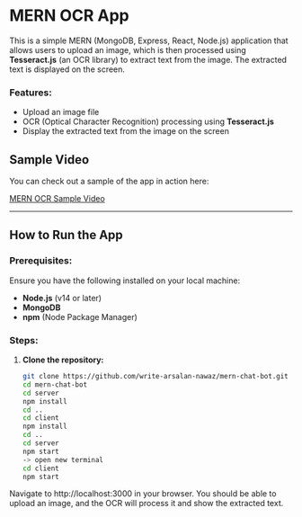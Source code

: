 # MERN OCR App

This is a simple MERN (MongoDB, Express, React, Node.js) application that allows users to upload an image, which is then processed using **Tesseract.js** (an OCR library) to extract text from the image. The extracted text is displayed on the screen.

### Features:
- Upload an image file
- OCR (Optical Character Recognition) processing using **Tesseract.js**
- Display the extracted text from the image on the screen

## Sample Video

You can check out a sample of the app in action here:

[MERN OCR Sample Video](https://github.com/write-arsalan-nawaz/mern-chat-bot/blob/main/client/public/MERN-OCR-SAMPLE.mov)

---

## How to Run the App

### Prerequisites:
Ensure you have the following installed on your local machine:
- **Node.js** (v14 or later)
- **MongoDB**
- **npm** (Node Package Manager)

### Steps:

1. **Clone the repository:**

   ```bash
   git clone https://github.com/write-arsalan-nawaz/mern-chat-bot.git
   cd mern-chat-bot
   cd server
   npm install
   cd ..
   cd client
   npm install
   cd ..
   cd server
   npm start
   -> open new terminal
   cd client
   npm start

Navigate to http://localhost:3000 in your browser. You should be able to upload an image, and the OCR will process it and show the extracted text.

